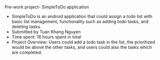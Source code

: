 Pre-work project- SimpleToDo application
+ SimpleToDo is an android application that could assign a todo list with basic list management, functionality such as adding todo tasks, and deleting tasks.
+ Submitted by Tuan Khang Nguyen
+ Time spent: 16 hours spent in total
+ Project Overview: Users could add a todo task in the list, the prioritized would be above the other tasks, and users could also the tasks which are completed.
